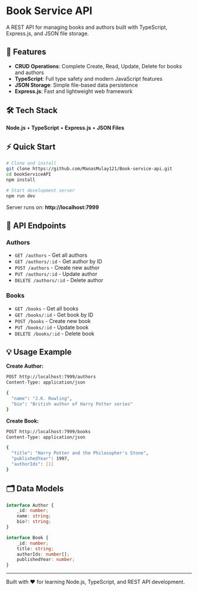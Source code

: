 # Book Service API

A REST API for managing books and authors built with TypeScript, Express.js, and JSON file storage.

## 🚀 Features

-   **CRUD Operations**: Complete Create, Read, Update, Delete for books and authors
-   **TypeScript**: Full type safety and modern JavaScript features
-   **JSON Storage**: Simple file-based data persistence
-   **Express.js**: Fast and lightweight web framework

## 🛠️ Tech Stack

**Node.js** • **TypeScript** • **Express.js** • **JSON Files**

## ⚡ Quick Start

```bash
# Clone and install
git clone https://github.com/ManasMulay121/Book-service-api.git
cd bookServiceAPI
npm install

# Start development server
npm run dev
```

Server runs on: **http://localhost:7999**

## 📡 API Endpoints

### Authors

-   `GET /authors` - Get all authors
-   `GET /authors/:id` - Get author by ID
-   `POST /authors` - Create new author
-   `PUT /authors/:id` - Update author
-   `DELETE /authors/:id` - Delete author

### Books

-   `GET /books` - Get all books
-   `GET /books/:id` - Get book by ID
-   `POST /books` - Create new book
-   `PUT /books/:id` - Update book
-   `DELETE /books/:id` - Delete book

## 💡 Usage Example

**Create Author:**

```bash
POST http://localhost:7999/authors
Content-Type: application/json

{
  "name": "J.K. Rowling",
  "bio": "British author of Harry Potter series"
}
```

**Create Book:**

```bash
POST http://localhost:7999/books
Content-Type: application/json

{
  "title": "Harry Potter and the Philosopher's Stone",
  "publishedYear": 1997,
  "authorIds": [1]
}
```

## 🗂️ Data Models

```typescript
interface Author {
    _id: number;
    name: string;
    bio?: string;
}

interface Book {
    _id: number;
    title: string;
    authorIds: number[];
    publishedYear: number;
}
```

---

Built with ❤️ for learning Node.js, TypeScript, and REST API development.
